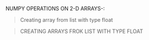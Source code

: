  NUMPY  OPERATIONS  ON 2-D  ARRAYS-:
 
 >Creating array from list with type float

 >CREATING ARRAYS FROK LIST WITH TYPE FLOAT

 
 
 
